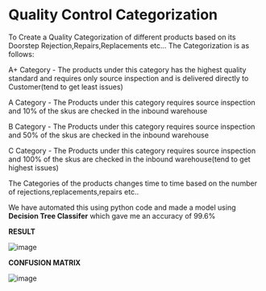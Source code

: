 # Quality Control Categorization
To Create a Quality Categorization of different products based on its Doorstep Rejection,Repairs,Replacements etc...
The Categorization is as follows:

A+ Category - The products under this category has the highest quality standard and requires only source inspection and is delivered directly to Customer(tend to get least issues)

A Category - The Products under this category requires source inspection and 10% of the skus are checked in the inbound warehouse

B Category - The Products under this category requires source inspection and 50% of the skus are checked in the inbound warehouse

C Category - The Products under this category requires source inspection and 100% of the skus are checked in the inbound warehouse(tend to get highest issues)

The Categories of the products changes time to time based on the number of rejections,replacements,repairs etc..

We have automated this using python code and made a model using **Decision Tree Classifer** which gave me an accuracy of 99.6%

**RESULT**

![image](https://github.com/sorunair/QC-Categorization/assets/167282796/924023da-c814-4352-a8d0-c6eafcbf4322)


**CONFUSION MATRIX**

![image](https://github.com/sorunair/QC-Categorization/assets/167282796/932c4e4a-5ce3-412c-980c-fbe2c04c33e5)
